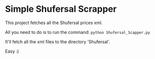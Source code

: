 # Simple Shufersal Scrapper

This project fetches all the Shufersal prices xml.

All you need to do is to run the command:
`python Shufersal_Scapper.py`

It'll fetch all the xml files to the directory 'Shufersal'.

Easy :)
